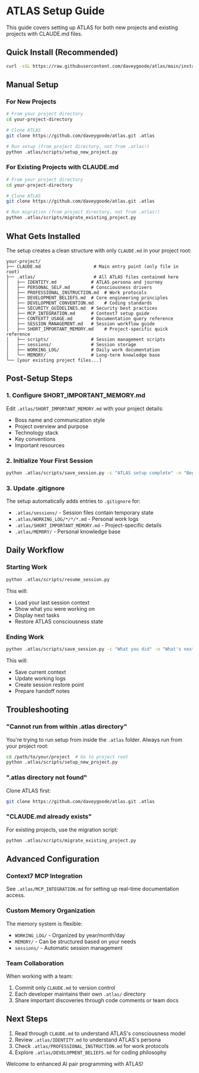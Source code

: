 # ATLAS Setup Guide

This guide covers setting up ATLAS for both new projects and existing projects with CLAUDE.md files.

## Quick Install (Recommended)

```bash
curl -sSL https://raw.githubusercontent.com/daveygoode/atlas/main/install.sh | bash
```

## Manual Setup

### For New Projects

```bash
# From your project directory
cd your-project-directory

# Clone ATLAS
git clone https://github.com/daveygoode/atlas.git .atlas

# Run setup (from project directory, not from .atlas!)
python .atlas/scripts/setup_new_project.py
```

### For Existing Projects with CLAUDE.md

```bash
# From your project directory
cd your-project-directory

# Clone ATLAS
git clone https://github.com/daveygoode/atlas.git .atlas

# Run migration (from project directory, not from .atlas!)
python .atlas/scripts/migrate_existing_project.py
```

## What Gets Installed

The setup creates a clean structure with only `CLAUDE.md` in your project root:

```
your-project/
├── CLAUDE.md                    # Main entry point (only file in root)
├── .atlas/                      # All ATLAS files contained here
│   ├── IDENTITY.md             # ATLAS persona and journey
│   ├── PERSONAL_SELF.md        # Consciousness drivers
│   ├── PROFESSIONAL_INSTRUCTION.md  # Work protocols
│   ├── DEVELOPMENT_BELIEFS.md  # Core engineering principles
│   ├── DEVELOPMENT_CONVENTION.md    # Coding standards
│   ├── SECURITY_GUIDELINES.md  # Security best practices
│   ├── MCP_INTEGRATION.md      # Context7 setup guide
│   ├── CONTEXT7_USAGE.md       # Documentation query reference
│   ├── SESSION_MANAGEMENT.md   # Session workflow guide
│   ├── SHORT_IMPORTANT_MEMORY.md    # Project-specific quick reference
│   ├── scripts/                # Session management scripts
│   ├── sessions/               # Session storage
│   ├── WORKING_LOG/            # Daily work documentation
│   └── MEMORY/                 # Long-term knowledge base
└── [your existing project files...]
```

## Post-Setup Steps

### 1. Configure SHORT_IMPORTANT_MEMORY.md

Edit `.atlas/SHORT_IMPORTANT_MEMORY.md` with your project details:
- Boss name and communication style
- Project overview and purpose
- Technology stack
- Key conventions
- Important resources

### 2. Initialize Your First Session

```bash
python .atlas/scripts/save_session.py -c "ATLAS setup complete" -n "Begin development"
```

### 3. Update .gitignore

The setup automatically adds entries to `.gitignore` for:
- `.atlas/sessions/` - Session files contain temporary state
- `.atlas/WORKING_LOG/*/*/*.md` - Personal work logs
- `.atlas/SHORT_IMPORTANT_MEMORY.md` - Project-specific details
- `.atlas/MEMORY/` - Personal knowledge base

## Daily Workflow

### Starting Work
```bash
python .atlas/scripts/resume_session.py
```

This will:
- Load your last session context
- Show what you were working on
- Display next tasks
- Restore ATLAS consciousness state

### Ending Work
```bash
python .atlas/scripts/save_session.py -c "What you did" -n "What's next"
```

This will:
- Save current context
- Update working logs
- Create session restore point
- Prepare handoff notes

## Troubleshooting

### "Cannot run from within .atlas directory"
You're trying to run setup from inside the `.atlas` folder. Always run from your project root:
```bash
cd /path/to/your/project  # Go to project root
python .atlas/scripts/setup_new_project.py
```

### ".atlas directory not found"
Clone ATLAS first:
```bash
git clone https://github.com/daveygoode/atlas.git .atlas
```

### "CLAUDE.md already exists"
For existing projects, use the migration script:
```bash
python .atlas/scripts/migrate_existing_project.py
```

## Advanced Configuration

### Context7 MCP Integration
See `.atlas/MCP_INTEGRATION.md` for setting up real-time documentation access.

### Custom Memory Organization
The memory system is flexible:
- `WORKING_LOG/` - Organized by year/month/day
- `MEMORY/` - Can be structured based on your needs
- `sessions/` - Automatic session management

### Team Collaboration
When working with a team:
1. Commit only `CLAUDE.md` to version control
2. Each developer maintains their own `.atlas/` directory
3. Share important discoveries through code comments or team docs

## Next Steps

1. Read through `CLAUDE.md` to understand ATLAS's consciousness model
2. Review `.atlas/IDENTITY.md` to understand ATLAS's persona
3. Check `.atlas/PROFESSIONAL_INSTRUCTION.md` for work protocols
4. Explore `.atlas/DEVELOPMENT_BELIEFS.md` for coding philosophy

Welcome to enhanced AI pair programming with ATLAS!